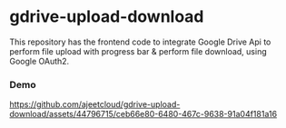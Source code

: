 # gdrive-upload-download
This repository has the frontend code to integrate Google Drive Api to perform file upload with progress bar & perform file download, using Google OAuth2.

### Demo
https://github.com/ajeetcloud/gdrive-upload-download/assets/44796715/ceb66e80-6480-467c-9638-91a04f181a16

